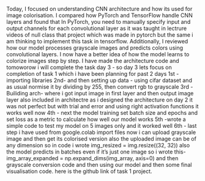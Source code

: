 Today, I focused on understanding CNN architecture and how its used for image colorisation. I compared how PyTorch and TensorFlow handle CNN layers and found that
In PyTorch, you need to manually specify input and output channels for each convolutional layer as it was taught in lectrure videos of null class that project which was made in pytorch but the same i am thinking to implement this task in tensorflow.
Additionally, I reviewed how our model processes grayscale images and predicts colors using convolutional layers. I now have a better idea of how the model learns to colorize images step by step. I have made the architecture code and tomoworow i will complete the task
day 3 - 
so day 3 lets focus on completion of task 1 which i have been planning for past 2 days 
1st - importing libraries 
2nd-  and then setting up data - using cifar dataset and as usual normise it by dividing by 255, then convert rgb to grayscale 
3rd - Builiding arch- where i got input image in first layer and then output image layer also included in architectre 
as i designed the architecture on day 2 it was not perfect but with trial and error and using right activation functions it works well now 
4th - next the model training set batch size and epochs and set loss as a metric to calculate how well our model works 
5th -wrote a simple code to test my model on 5 images only and it worked well 
6th - last step i have used
from google.colab import files 
now i can upload grayscale image and then get its colorised version 
also the uploaded image can be of any dimension so in code i wrote img_resized = img.resize((32, 32)) 
also the model predicts in batches even if it’s just one image so i wrote this- img_array_expanded = np.expand_dims(img_array, axis=0) 
and then grayscale conversion code and then using our model and then some final visualisation code.
here is the github link of task 1 project.
